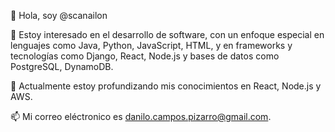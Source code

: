 👋 Hola, soy @scanailon

👀 Estoy interesado en el desarrollo de software, con un enfoque especial en lenguajes como Java, Python, JavaScript, HTML, y en frameworks y tecnologías como Django, React, Node.js y bases de datos como PostgreSQL, DynamoDB.

🌱 Actualmente estoy profundizando mis conocimientos en React, Node.js y AWS.


📫 Mi correo eléctronico es danilo.campos.pizarro@gmail.com.

<!---
scanailon/scanailon is a ✨ special ✨ repository because its `README.md` (this file) appears on your GitHub profile.
You can click the Preview link to take a look at your changes.
--->
